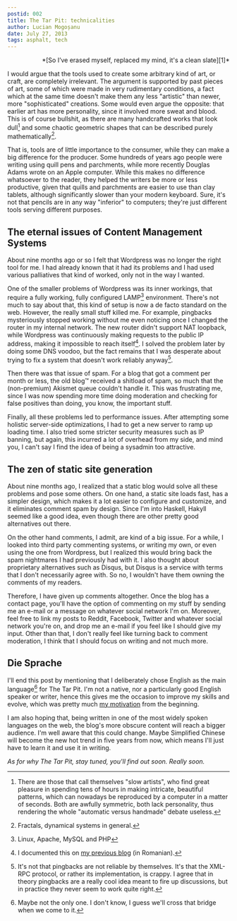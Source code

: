 ```yaml
---
postid: 002
title: The Tar Pit: technicalities
author: Lucian Mogoșanu
date: July 27, 2013
tags: asphalt, tech
---
```


<p style="text-align: right">
*[So I’ve erased myself, replaced my mind, it's a clean slate][1]*</p>

I would argue that the tools used to create some arbitrary kind of art, or
craft, are completely irrelevant. The argument is supported by past pieces of
art, some of which were made in very rudimentary conditions, a fact which at
the same time doesn't make them any less "artistic" than newer, more
"sophisticated" creations. Some would even argue the opposite: that earlier art
has more personality, since it involved more sweat and blood. This is of
course bullshit, as there are many handcrafted works that look dull[^1] and
some chaotic geometric shapes that can be described purely mathematically[^2].

That is, tools are of little importance to the consumer, while they can make a
big difference for the producer. Some hundreds of years ago people were writing
using quill pens and parchments, while more recently Douglas Adams wrote on an
Apple computer. While this makes no difference whatsoever to the reader, they
helped the writers be more or less productive, given that quills and parchments
are easier to use than clay tablets, although significantly slower than your
modern keyboard. Sure, it's not that pencils are in any way "inferior" to
computers; they're just different tools serving different purposes.

<!--more-->

## The eternal issues of Content Management Systems

About nine months ago or so I felt that Wordpress was no longer the right tool
for me. I had already known that it had its problems and I had used various
palliatives that kind of worked, only not in the way I wanted.

One of the smaller problems of Wordpress was its inner workings, that require a
fully working, fully configured LAMP[^3] environment. There's not much to say
about that, this kind of setup is now a de facto standard on the web. However,
the really small stuff killed me. For example, pingbacks mysteriously stopped
working without me even noticing once I changed the router in my internal
network. The new router didn't support NAT loopback, while Wordpress was
continuously making requests to the public IP address, making it impossible to
reach itself[^4]. I solved the problem later by doing some DNS voodoo, but the
fact remains that I was desperate about trying to fix a system that doesn't
work reliably anyway[^5].

Then there was that issue of spam. For a blog that got a comment per month or
less, the old blog™ received a shitload of spam, so much that the (non-premium)
Akismet queue couldn't handle it. This was frustrating me, since I was now
spending more time doing moderation and checking for false positives than
doing, you know, the important stuff.

Finally, all these problems led to performance issues. After attempting some
holistic server-side optimizations, I had to get a new server to ramp up
loading time. I also tried some stricter security measures such as IP banning,
but again, this incurred a lot of overhead from my side, and mind you, I can't
say I find the idea of being a sysadmin too attractive.

## The zen of static site generation

About nine months ago, I realized that a static blog would solve all these
problems and pose some others. On one hand, a static site loads fast, has a
simpler design, which makes it a lot easier to configure and customize, and it
eliminates comment spam by design. Since I'm into Haskell, Hakyll seemed like a
good idea, even though there are other pretty good alternatives out there.

On the other hand comments, I admit, are kind of a big issue. For a while, I
looked into third party commenting systems, or writing my own, or even using
the one from Wordpress, but I realized this would bring back the spam
nightmares I had previously had with it. I also thought about proprietary
alternatives such as Disqus, but Disqus is a service with terms that I don't
necessarily agree with. So no, I wouldn't have them owning the comments of my
readers.

Therefore, I have given up comments altogether. Once the blog has a contact
page, you'll have the option of commenting on my stuff by sending me an e-mail
or a message on whatever social network I'm on. Moreover, feel free to link my
posts to Reddit, Facebook, Twitter and whatever social network you're on, and
drop me an e-mail if you feel like I should give my input. Other than that, I
don't really feel like turning back to comment moderation, I think that I
should focus on writing and not much more.

## Die Sprache

I'll end this post by mentioning that I deliberately chose English as the main
language[^6] for The Tar Pit. I'm not a native, nor a particularly good English
speaker or writer, hence this gives me the occasion to improve my skills and
evolve, which was pretty much [my motivation][3] from the beginning.

I am also hoping that, being written in one of the most widely spoken languages
on the web, the blog's more obscure content will reach a bigger audience. I'm
well aware that this could change. Maybe Simplified Chinese will become the new
hot trend in five years from now, which means I'll just have to learn it and
use it in writing.

*As for why The Tar Pit, stay tuned, you'll find out soon. Really soon.*

[^1]: There are those that call themselves "slow artists", who find great
pleasure in spending tens of hours in making intricate, beautiful patterns,
which can nowadays be reproduced by a computer in a matter of seconds. Both are
awfully symmetric, both lack personality, thus rendering the whole "automatic
versus handmade" debate useless.

[^2]: Fractals, dynamical systems in general.

[^3]: Linux, Apache, MySQL and PHP

[^4]: I documented this on [my previous blog][2] (in Romanian).

[^5]: It's not that pingbacks are not reliable by themselves. It's that the
XML-RPC protocol, or rather its implementation, is crappy. I agree that in
theory pingbacks are a really cool idea meant to fire up discussions, but in
practice they never seem to work quite right.

[^6]: Maybe not the only one. I don't know, I guess we'll cross that bridge
when we come to it.

[1]: https://www.youtube.com/watch?v=BdAeqtw3KeQ
[2]: http://lucian.mogosanu.ro/bricks/de-ce-nat-ul-e-o-idee-proasta "de ce nat-ul e o idee proastă"
[3]: /posts/001-introduction.html "The Tar Pit: an introduction"
